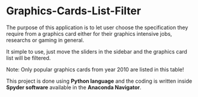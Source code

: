 # Graphics-Cards-List-Filter

The purpose of this application is to let user choose the specification they
require from a graphics card either for their graphics intensive jobs, researchs
or gaming in general.

It simple to use, just move the sliders in the sidebar and the graphics card list
will be filtered.

Note: Only popular graphics cards from year 2010 are listed in this table!

This project is done using **Python language** and the coding is written inside
**Spyder software** available in the **Anaconda Navigator**.
